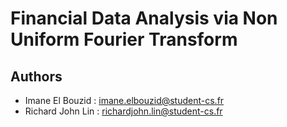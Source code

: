 # Financial Data Analysis via Non Uniform Fourier Transform
## Authors 
* Imane El Bouzid : imane.elbouzid@student-cs.fr
* Richard John Lin : richardjohn.lin@student-cs.fr
